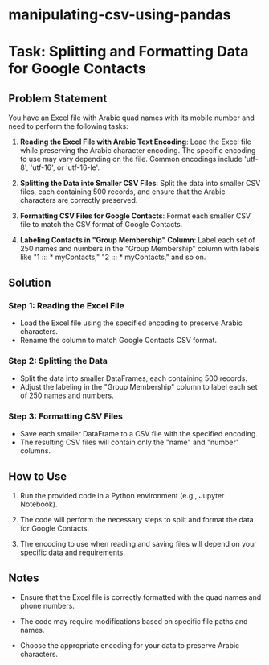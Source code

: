 # manipulating-csv-using-pandas

# Task: Splitting and Formatting Data for Google Contacts

## Problem Statement

You have an Excel file with Arabic quad names with its mobile number and need to perform the following tasks:

1. **Reading the Excel File with Arabic Text Encoding**: Load the Excel file while preserving the Arabic character encoding. The specific encoding to use may vary depending on the file. Common encodings include 'utf-8', 'utf-16', or 'utf-16-le'.

2. **Splitting the Data into Smaller CSV Files**: Split the data into smaller CSV files, each containing 500 records, and ensure that the Arabic characters are correctly preserved.

3. **Formatting CSV Files for Google Contacts**: Format each smaller CSV file to match the CSV format of Google Contacts.

4. **Labeling Contacts in "Group Membership" Column**: Label each set of 250 names and numbers in the "Group Membership" column with labels like "1 ::: * myContacts," "2 ::: * myContacts," and so on.

## Solution

### Step 1: Reading the Excel File

- Load the Excel file using the specified encoding to preserve Arabic characters.
- Rename the column to match Google Contacts CSV format.

### Step 2: Splitting the Data

- Split the data into smaller DataFrames, each containing 500 records.
- Adjust the labeling in the "Group Membership" column to label each set of 250 names and numbers.

### Step 3: Formatting CSV Files

- Save each smaller DataFrame to a CSV file with the specified encoding.
- The resulting CSV files will contain only the "name" and "number" columns.

## How to Use

1. Run the provided code in a Python environment (e.g., Jupyter Notebook).

2. The code will perform the necessary steps to split and format the data for Google Contacts.

3. The encoding to use when reading and saving files will depend on your specific data and requirements.

## Notes

- Ensure that the Excel file is correctly formatted with the quad names and phone numbers.

- The code may require modifications based on specific file paths and names.

- Choose the appropriate encoding for your data to preserve Arabic characters.

